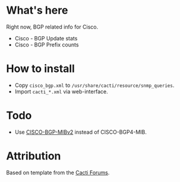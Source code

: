 # What's here

Right now, BGP related info for Cisco.

* Cisco - BGP Update stats
* Cisco - BGP Prefix counts

# How to install

* Copy `cisco_bgp.xml` to `/usr/share/cacti/resource/snmp_queries`.
* Import `cacti_*.xml` via web-interface.

# Todo

* Use [CISCO-BGP-MIBv2](http://www.cisco.com/c/en/us/td/docs/ios-xml/ios/iproute_bgp/configuration/15-mt/irg-15-mt-book/irg-mibv2.html) instead of CISCO-BGP4-MIB.

# Attribution

Based on template from the [Cacti Forums](http://forums.cacti.net/about12327.html).
